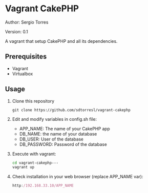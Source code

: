 # Vagrant CakePHP

Author: Sergio Torres

Version: 0.1


A vagrant that setup CakePHP and all its dependencies.

## Prerequisites

* Vagrant
* Virtualbox

## Usage

1. Clone this repository

    ```bass
    git clone https://github.com/sdtorresl/vagrant-cakephp
    ```

1. Edit and modify variables in config.sh file:
    * APP_NAME: The name of your CakePHP app
    * DB_NAME: the name of your database
    * DB_USER: User of the database
    * DB_PASSWORD: Password of the database

1. Execute with vagrant:

    ```bash
    cd vagrant-cakephp---
    vagrant up
    ```

1. Check installation in your web browser (replace APP_NAME var):

    ```javascript
    http:/192.168.33.10/APP_NAME
    ```
